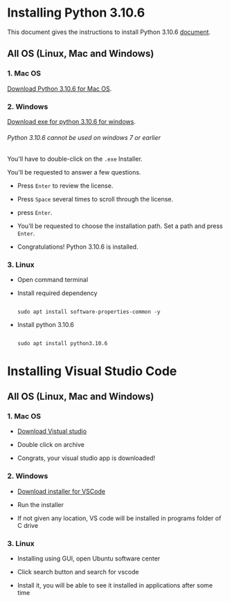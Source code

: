 
# Installing Python 3.10.6

  

This document gives the instructions to install Python 3.10.6 [document](https://www.python.org/downloads/release/python-3106/).


## All OS (Linux, Mac and Windows)

  

### 1. Mac OS

[Download Python 3.10.6 for Mac OS](https://www.python.org/ftp/python/3.10.6/python-3.10.6-macos11.pkg).

### 2. Windows

  

[Download exe for python 3.10.6 for windows](https://www.python.org/ftp/python/3.10.6/python-3.10.6-amd64.exe).

  

###### Python 3.10.6 cannot be used on windows 7 or earlier

  

You'll have to double-click on the `.exe` Installer.

  

You'll be requested to answer a few questions.

  

* Press `Enter` to review the license.

* Press `Space` several times to scroll through the license.

* press `Enter`.

* You'll be requested to choose the installation path. Set a path and press `Enter`.

* Congratulations! Python 3.10.6 is installed.

  

### 3. Linux

  

* Open command terminal

  

* Install required dependency

  

	```

	sudo apt install software-properties-common -y

	```

  

* Install python 3.10.6

	```

	sudo apt install python3.10.6

	```

  

# Installing Visual Studio Code

  

## All OS (Linux, Mac and Windows)

  

### 1. Mac OS

  

* [Download Vistual studio](https://go.microsoft.com/fwlink/?LinkID=534106)

  

* Double click on archive

  

* Congrats, your visual studio app is downloaded!

  

### 2. Windows

  

* [Download installer for VSCode](https://go.microsoft.com/fwlink/?LinkID=534107)

  

* Run the installer

  

* If not given any location, VS code will be installed in programs folder of C drive

  

### 3. Linux

  

* Installing using GUI, open Ubuntu software center

* Click search button and search for vscode

* Install it, you will be able to see it installed in applications after some time